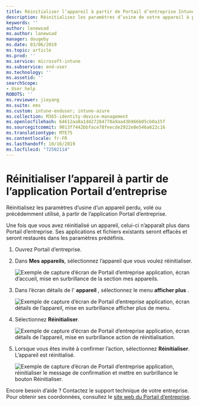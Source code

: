 ```yaml
---
title: Réinitialiser l’appareil à partir de Portail d’entreprise Intune application | Microsoft Docs
description: Réinitialisez les paramètres d’usine de votre appareil à partir de Portail d’entreprise pour Windows 10.
keywords: ''
author: lenewsad
ms.author: lanewsad
manager: dougeby
ms.date: 03/06/2019
ms.topic: article
ms.prod: ''
ms.service: microsoft-intune
ms.subservice: end-user
ms.technology: ''
ms.assetid: ''
searchScope:
- User help
ROBOTS: ''
ms.reviewer: jieyang
ms.suite: ems
ms.custom: intune-enduser; intune-azure
ms.collection: M365-identity-device-management
ms.openlocfilehash: 64612aa8a1d427284778a9aa43b966b05cb0a15f
ms.sourcegitcommit: 9013f7442bbface78feecde2922e8e546a622c16
ms.translationtype: MTE75
ms.contentlocale: fr-FR
ms.lasthandoff: 10/16/2019
ms.locfileid: "72502114"
---
```

# <a name="reset-device-from-the-company-portal-app"></a>Réinitialiser l’appareil à partir de l’application Portail d’entreprise  

Réinitialisez les paramètres d’usine d’un appareil perdu, volé ou précédemment utilisé, à partir de l’application Portail d’entreprise.  

Une fois que vous avez réinitialisé un appareil, celui-ci n’apparaît plus dans Portail d’entreprise. Ses applications et fichiers existants seront effacés et seront restaurés dans les paramètres prédéfinis.  


1. Ouvrez Portail d’entreprise.  
2. Dans **Mes appareils**, sélectionnez l’appareil que vous voulez réinitialiser.   

    ![Exemple de capture d’écran de Portail d’entreprise application, écran d’accueil, mise en surbrillance de la section mes appareils.](./media/1802-cp-app-windows-home.png)  

3. Dans l’écran détails de l' **appareil** , sélectionnez le menu **afficher plus** .  

    ![Exemple de capture d’écran de Portail d’entreprise application, écran détails de l’appareil, mise en surbrillance afficher plus de menu.](./media/1802-cp-app-windows-device-details.png)  

4. Sélectionnez **Réinitialiser**.  

     ![Exemple de capture d’écran de Portail d’entreprise application, écran détails de l’appareil, mise en surbrillance action de réinitialisation. ](./media/1802-cp-app-windows-device-details-reset.png)  

5. Lorsque vous êtes invité à confirmer l’action, sélectionnez **Réinitialiser**. L’appareil est réinitialisé.  

     ![Exemple de capture d’écran de Portail d’entreprise application, réinitialiser le message de confirmation et mettre en surbrillance le bouton Réinitialiser. ](./media/1802-cp-app-windows-reset-confirm.png)  

Encore besoin d’aide ? Contactez le support technique de votre entreprise. Pour obtenir ses coordonnées, consultez le [site web du Portail d’entreprise](https://go.microsoft.com/fwlink/?linkid=2010980).  
